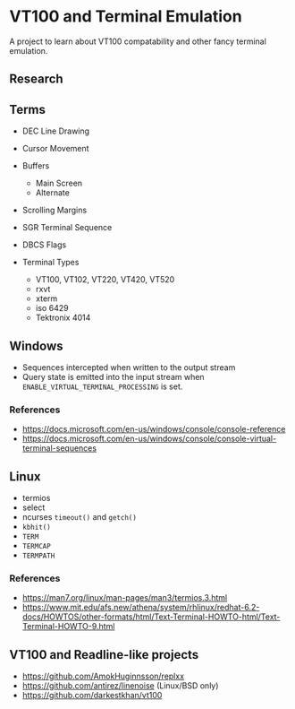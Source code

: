 # VT100 and Terminal Emulation

A project to learn about VT100 compatability and other fancy terminal emulation.

## Research


## Terms

- DEC Line Drawing
- Cursor Movement
- Buffers
    - Main Screen
    - Alternate
- Scrolling Margins
- SGR Terminal Sequence
- DBCS Flags

- Terminal Types
    - VT100, VT102, VT220, VT420, VT520
    - rxvt
    - xterm
    - iso 6429
    - Tektronix 4014

## Windows

- Sequences intercepted when written to the output stream
- Query state is emitted into the input stream when `ENABLE_VIRTUAL_TERMINAL_PROCESSING`
  is set.

### References

- https://docs.microsoft.com/en-us/windows/console/console-reference
- https://docs.microsoft.com/en-us/windows/console/console-virtual-terminal-sequences

## Linux

- termios
- select
- ncurses `timeout()` and `getch()`
- `kbhit()`
- `TERM`
- `TERMCAP`
- `TERMPATH`

### References

- https://man7.org/linux/man-pages/man3/termios.3.html
- https://www.mit.edu/afs.new/athena/system/rhlinux/redhat-6.2-docs/HOWTOS/other-formats/html/Text-Terminal-HOWTO-html/Text-Terminal-HOWTO-9.html

## VT100 and Readline-like projects

- https://github.com/AmokHuginnsson/replxx
- https://github.com/antirez/linenoise (Linux/BSD only)
- https://github.com/darkestkhan/vt100
